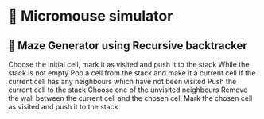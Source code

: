 # 🐀 Micromouse simulator

## 🧱 Maze Generator using Recursive backtracker

Choose the initial cell, mark it as visited and push it to the stack
While the stack is not empty
Pop a cell from the stack and make it a current cell
If the current cell has any neighbours which have not been visited
Push the current cell to the stack
Choose one of the unvisited neighbours
Remove the wall between the current cell and the chosen cell
Mark the chosen cell as visited and push it to the stack
